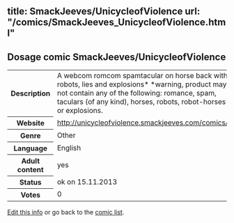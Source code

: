 title: SmackJeeves/UnicycleofViolence
url: "/comics/SmackJeeves_UnicycleofViolence.html"
---
Dosage comic SmackJeeves/UnicycleofViolence
-----------------------------------------

<p id="msg"></p>
<script type="text/javascript">
if (window.location.search === '?edit_info_mail=sent_ok') {
  var elem = document.getElementById("msg");
  elem.innerHTML = 'Edited information sucessfully sent for review, which is usually done daily. Thanks!';
  elem.className = 'ok';
}
</script>
<table class="comicinfo">
<tr>
<th>Description</th><td>A webcom romcom spamtacular on horse back with robots, lies and explosions* *warning, product may not contain any of the following: romance, spam, taculars (of any kind), horses, robots, robot-horses or explosions.</td>
</tr>
<tr>
<th>Website</th><td><a href="http://unicycleofviolence.smackjeeves.com/comics/">http://unicycleofviolence.smackjeeves.com/comics/</a></td>
</tr>
<tr>
<th>Genre</th><td>Other</td>
</tr>
<tr>
<th>Language</th><td>English</td>
</tr>
<tr>
<th>Adult content</th><td>yes</td>
</tr>
<tr>
<th>Status</th><td>ok on 15.11.2013</td>
</tr>
<tr>
<th>Votes</th><td>0</td>
</tr>
</table>

[Edit this info](SmackJeeves_UnicycleofViolence_edit.html) or go back to the [comic list](../comic-index.html).
